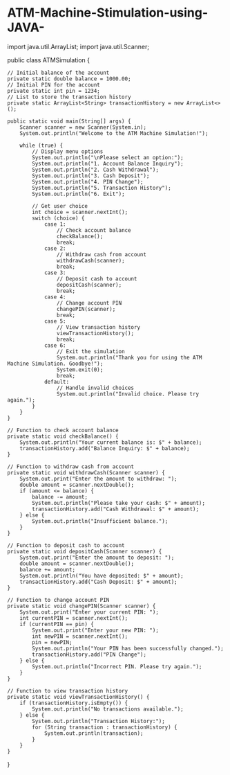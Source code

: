 # ATM-Machine-Stimulation-using-JAVA-
import java.util.ArrayList;
import java.util.Scanner;

public class ATMSimulation {

    // Initial balance of the account
    private static double balance = 1000.00;
    // Initial PIN for the account
    private static int pin = 1234;
    // List to store the transaction history
    private static ArrayList<String> transactionHistory = new ArrayList<>();

    public static void main(String[] args) {
        Scanner scanner = new Scanner(System.in);
        System.out.println("Welcome to the ATM Machine Simulation!");

        while (true) {
            // Display menu options
            System.out.println("\nPlease select an option:");
            System.out.println("1. Account Balance Inquiry");
            System.out.println("2. Cash Withdrawal");
            System.out.println("3. Cash Deposit");
            System.out.println("4. PIN Change");
            System.out.println("5. Transaction History");
            System.out.println("6. Exit");

            // Get user choice
            int choice = scanner.nextInt();
            switch (choice) {
                case 1:
                    // Check account balance
                    checkBalance();
                    break;
                case 2:
                    // Withdraw cash from account
                    withdrawCash(scanner);
                    break;
                case 3:
                    // Deposit cash to account
                    depositCash(scanner);
                    break;
                case 4:
                    // Change account PIN
                    changePIN(scanner);
                    break;
                case 5:
                    // View transaction history
                    viewTransactionHistory();
                    break;
                case 6:
                    // Exit the simulation
                    System.out.println("Thank you for using the ATM Machine Simulation. Goodbye!");
                    System.exit(0);
                    break;
                default:
                    // Handle invalid choices
                    System.out.println("Invalid choice. Please try again.");
            }
        }
    }

    // Function to check account balance
    private static void checkBalance() {
        System.out.println("Your current balance is: $" + balance);
        transactionHistory.add("Balance Inquiry: $" + balance);
    }

    // Function to withdraw cash from account
    private static void withdrawCash(Scanner scanner) {
        System.out.print("Enter the amount to withdraw: ");
        double amount = scanner.nextDouble();
        if (amount <= balance) {
            balance -= amount;
            System.out.println("Please take your cash: $" + amount);
            transactionHistory.add("Cash Withdrawal: $" + amount);
        } else {
            System.out.println("Insufficient balance.");
        }
    }

    // Function to deposit cash to account
    private static void depositCash(Scanner scanner) {
        System.out.print("Enter the amount to deposit: ");
        double amount = scanner.nextDouble();
        balance += amount;
        System.out.println("You have deposited: $" + amount);
        transactionHistory.add("Cash Deposit: $" + amount);
    }

    // Function to change account PIN
    private static void changePIN(Scanner scanner) {
        System.out.print("Enter your current PIN: ");
        int currentPIN = scanner.nextInt();
        if (currentPIN == pin) {
            System.out.print("Enter your new PIN: ");
            int newPIN = scanner.nextInt();
            pin = newPIN;
            System.out.println("Your PIN has been successfully changed.");
            transactionHistory.add("PIN Change");
        } else {
            System.out.println("Incorrect PIN. Please try again.");
        }
    }

    // Function to view transaction history
    private static void viewTransactionHistory() {
        if (transactionHistory.isEmpty()) {
            System.out.println("No transactions available.");
        } else {
            System.out.println("Transaction History:");
            for (String transaction : transactionHistory) {
                System.out.println(transaction);
            }
        }
    }
}
